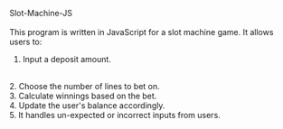 Slot-Machine-JS
<br>
<br>
This program is written in JavaScript for a slot machine game. It allows users to:
<br>
1. Input a deposit amount.
<br>
2. Choose the number of lines to bet on.
<br>
3. Calculate winnings based on the bet.
<br>
4. Update the user's balance accordingly.
<br>
5. It handles un-expected or incorrect inputs from users.
